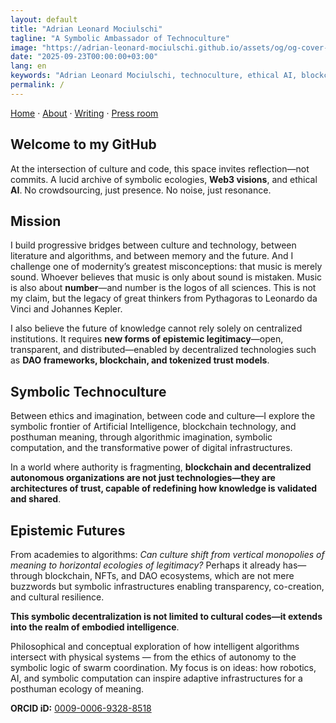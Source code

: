 ```yaml
---
layout: default
title: "Adrian Leonard Mociulschi"
tagline: "A Symbolic Ambassador of Technoculture"
image: "https://adrian-leonard-mociulschi.github.io/assets/og/og-cover-adi-futura-1200x630.png"
date: "2025-09-23T00:00:00+03:00"
lang: en
keywords: "Adrian Leonard Mociulschi, technoculture, ethical AI, blockchain, symbolic ecology, ORCID, academic"
permalink: / 
---
```


[Home](/) · [About](/about) · [Writing](/writing) · [Press room](/blog)

## Welcome to my GitHub
At the intersection of culture and code, this space invites reflection—not commits. A lucid archive of symbolic ecologies, **Web3 visions**, and ethical **AI**. No crowdsourcing, just presence. No noise, just resonance.

## Mission

I build progressive bridges between culture and technology, between literature and algorithms, and between memory and the future. And I challenge one of modernity’s greatest misconceptions: that music is merely sound. Whoever believes that music is only about sound is mistaken. Music is also about **number**—and number is the logos of all sciences. This is not my claim, but the legacy of great thinkers from Pythagoras to Leonardo da Vinci and Johannes Kepler.

I also believe the future of knowledge cannot rely solely on centralized institutions. It requires **new forms of epistemic legitimacy**—open, transparent, and distributed—enabled by decentralized technologies such as **DAO frameworks, blockchain, and tokenized trust models**.

## Symbolic Technoculture  

Between ethics and imagination, between code and culture—I explore the symbolic frontier of Artificial Intelligence, blockchain technology, and posthuman meaning, through algorithmic imagination, symbolic computation, and the transformative power of digital infrastructures.

In a world where authority is fragmenting, **blockchain and decentralized autonomous organizations are not just technologies—they are architectures of trust, capable of redefining how knowledge is validated and shared**. 

## Epistemic Futures

From academies to algorithms: *Can culture shift from vertical monopolies of meaning to horizontal ecologies of legitimacy?* Perhaps it already has—through blockchain, NFTs, and DAO ecosystems, which are not mere buzzwords but symbolic infrastructures enabling transparency, co-creation, and cultural resilience.

**This symbolic decentralization is not limited to cultural codes—it extends into the realm of embodied intelligence**.

Philosophical and conceptual exploration of how intelligent algorithms intersect with physical systems — from the ethics of autonomy to the symbolic logic of swarm coordination. My focus is on ideas: how robotics, AI, and symbolic computation can inspire adaptive infrastructures for a posthuman ecology of meaning.

**ORCID iD:** [0009-0006-9328-8518](https://orcid.org/0009-0006-9328-8518)

<script type="application/ld+json">
{
  "@context": "https://schema.org",
  "@graph": [
    {
      "@type": "WebSite",
      "@id": "https://adrian-leonard-mociulschi.github.io/#website",
      "url": "https://adrian-leonard-mociulschi.github.io/",
      "name": "Adrian Leonard Mociulschi",
      "image": {
        "@type": "ImageObject",
        "@id": "https://adrian-leonard-mociulschi.github.io/#og-image",
        "url": "https://adrian-leonard-mociulschi.github.io/assets/og/og-cover-adi-futura-1200x630.png",
        "width": 1200,
        "height": 630
      },
      "publisher": { "@id": "https://adrian-leonard-mociulschi.github.io/#person" }
    },

    {
      "@type": "Person",
      "@id": "https://adrian-leonard-mociulschi.github.io/#person",
      "name": "Adrian Leonard Mociulschi",
      "url": "https://adrian-leonard-mociulschi.github.io/",
      "image": {
        "@type": "ImageObject",
        "url": "https://adrian-leonard-mociulschi.github.io/assets/img/Adrian-Leonard-Mociulschi.jpg",
        "contentUrl": "https://adrian-leonard-mociulschi.github.io/assets/img/Adrian-Leonard-Mociulschi.jpg",
        "encodingFormat": "image/jpeg",
        "width": 3066,
        "height": 3066
      },
      "jobTitle": "University Lecturer, Essayist",
      "affiliation": {
        "@type": "Organization",
        "@id": "https://www.unmb.ro/#org",
        "name": "National University of Music Bucharest",
        "url": "https://www.unmb.ro/"
      },
      "identifier": {
        "@type": "PropertyValue",
        "propertyID": "ORCID",
        "value": "0009-0006-9328-8518",
        "url": "https://orcid.org/0009-0006-9328-8518"
      },
      "sameAs": [
        "https://orcid.org/0009-0006-9328-8518",
        "https://www.unmb.ro/profesor/mociulschi-adrian/",
        "https://www.contributors.ro/author/adrian-leonard-mociulschi/",
        "https://romanialibera.ro/author/adrian-mociulschi/",
        "https://revistacultura.ro/author/leonard/",
        "https://www.liternet.ro/autor/3774/Adrian-Leonard-Mociulschi.html",
        "https://www.curteaveche.ro/a/adrian-leonard-mociulschi",
        "https://www.researchgate.net/profile/Adrian-Leonard-Mociulschi"
      ],
      "knowsAbout": [
        {"@type":"Thing","name":"AI ethics"},
        {"@type":"Thing","name":"Technoculture"},
        {"@type":"Thing","name":"Blockchain"},
        {"@type":"Thing","name":"Music Theory"},
        {"@type":"Thing","name":"Posthumanism"},
        {"@type":"Thing","name":"Strategic foresight"}
      ],
      "nationality": { "@type": "Country", "name": "Romania" }
    },

    {
      "@type": "WebPage",
      "@id": "https://adrian-leonard-mociulschi.github.io/#home",
      "url": "https://adrian-leonard-mociulschi.github.io/",
      "name": "Home",
      "headline": "A Symbolic Ambassador of Technoculture",
      "description": "A lucid archive at the intersection of culture and code: symbolic ecologies, Web3 visions, and ethical AI.",
      "inLanguage": "en",
      "isPartOf": { "@id": "https://adrian-leonard-mociulschi.github.io/#website" },
      "about": { "@id": "https://adrian-leonard-mociulschi.github.io/#person" },
      "primaryImageOfPage": { "@id": "https://adrian-leonard-mociulschi.github.io/#og-image" }
    }
  ]
}
</script>

<!-- meta: [la] Ultima linea: ubi forma transit in sensum -->

